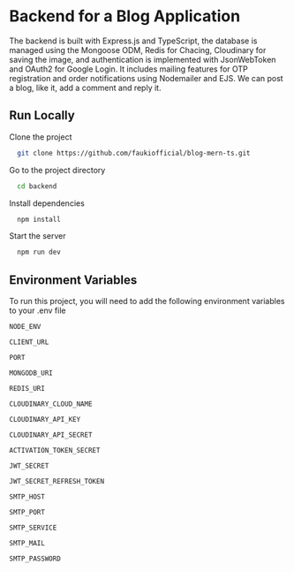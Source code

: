 # Backend for a Blog Application

The backend is built with Express.js and TypeScript, the database is managed using the Mongoose ODM, Redis for Chacing, Cloudinary for saving the image, and authentication is implemented with JsonWebToken and OAuth2 for Google Login. It includes mailing features for OTP registration and order notifications using Nodemailer and EJS. We can post a blog, like it, add a comment and reply it.

## Run Locally

Clone the project

```bash
  git clone https://github.com/faukiofficial/blog-mern-ts.git
```

Go to the project directory

```bash
  cd backend
```

Install dependencies

```bash
  npm install
```

Start the server

```bash
  npm run dev
```


## Environment Variables

To run this project, you will need to add the following environment variables to your .env file

`NODE_ENV`

`CLIENT_URL`

`PORT`

`MONGODB_URI`

`REDIS_URI`

`CLOUDINARY_CLOUD_NAME`

`CLOUDINARY_API_KEY`

`CLOUDINARY_API_SECRET`

`ACTIVATION_TOKEN_SECRET`

`JWT_SECRET`

`JWT_SECRET_REFRESH_TOKEN`

`SMTP_HOST`

`SMTP_PORT`

`SMTP_SERVICE`

`SMTP_MAIL`

`SMTP_PASSWORD`
